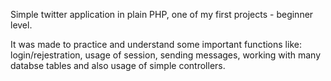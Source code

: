 <p>Simple twitter application in plain PHP, one of my first projects - beginner level.</p>
<p>It was made to practice and understand some important functions like: login/rejestration, usage of session, sending messages, working with many databse tables and also usage of simple controllers.</p>
